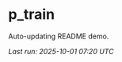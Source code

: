 # p_train

Auto-updating README demo.

<!--START_SECTION:status-->
_Last run: 2025-10-01 07:20 UTC_
<!--END_SECTION:status-->

























































































































































































































































































































































































































































































































































































































































































































































































































































































































































































